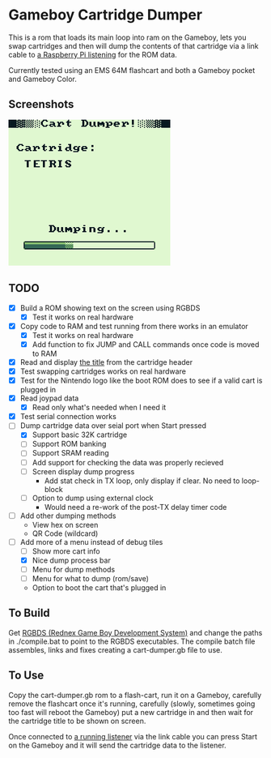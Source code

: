 # Gameboy Cartridge Dumper

This is a rom that loads its main loop into ram on the Gameboy, lets you swap cartridges and then will dump the contents of that cartridge via a link cable to [a Raspberry Pi listening](https://github.com/Palmr/cart-dumper-listener) for the ROM data.

Currently tested using an EMS 64M flashcart and both a Gameboy pocket and Gameboy Color.

## Screenshots

![Running in BGB](screenshots/screenshot-1.gif)

## TODO

- [x] Build a ROM showing text on the screen using RGBDS
  - [x] Test it works on real hardware
- [x] Copy code to RAM and test running from there works in an emulator
  - [x] Test it works on real hardware
  - [x] Add function to fix JUMP and CALL commands once code is moved to RAM
- [x] Read and display [the title](http://gbdev.gg8.se/wiki/articles/The_Cartridge_Header#0134-0143_-_Title) from the cartridge header
- [x] Test swapping cartridges works on real hardware
- [x] Test for the Nintendo logo like the boot ROM does to see if a valid cart is plugged in
- [x] Read joypad data
  - [x] Read only what's needed when I need it
- [x] Test serial connection works
- [ ] Dump cartridge data over seial port when Start pressed
  - [x] Support basic 32K cartridge
  - [ ] Support ROM banking
  - [ ] Support SRAM reading
  - [ ] Add support for checking the data was properly recieved
  - [ ] Screen display dump progress
    - Add stat check in TX loop, only display if clear. No need to loop-block
  - [ ] Option to dump using external clock
    - Would need a re-work of the post-TX delay timer code
- [ ] Add other dumping methods
  - View hex on screen
  - QR Code (wildcard)
- [ ] Add more of a menu instead of debug tiles
  - [ ] Show more cart info
  - [x] Nice dump process bar
  - [ ] Menu for dump methods
  - [ ] Menu for what to dump (rom/save)
  - Option to boot the cart that's plugged in

## To Build

Get [RGBDS (Rednex Game Boy Development System)](https://github.com/bentley/rgbds) and change the paths in ./compile.bat to point to the RGBDS executables. The compile batch file assembles, links and fixes creating a cart-dumper.gb file to use.

## To Use

Copy the cart-dumper.gb rom to a flash-cart, run it on a Gameboy, carefully remove the flashcart once it's running, carefully (slowly, sometimes going too fast will reboot the Gameboy) put a new cartridge in and then wait for the cartridge title to be shown on screen.

Once connected to [a running listener](https://github.com/Palmr/cart-dumper-listener) via the link cable you can press Start on the Gameboy and it will send the cartridge data to the listener.
